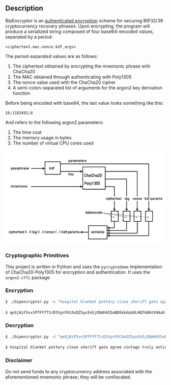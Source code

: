 ## Description
BipEncryptor is an [authenticated encryption](https://en.wikipedia.org/wiki/Authenticated_encryption) scheme for securing BIP32/39 cryptocurrency recovery phrases. Upon encrypting, the program will produce a serialized string composed of four base64-encoded values, separated by a period:
```
<ciphertext.mac.nonce.kdf_args>
```

The period-separated values are as follows:

1. The ciphertext obtained by encrypting the mnemonic phrase with ChaCha20
2. The MAC obtained through authenticating with Poly1305
3. The nonce value used with the ChaCha20 cipher
4. A semi-colon-separated list of arguments for the argon2 key derivation function

Before being encoded with base64, the last value looks something like this:
```
16;1183492;8
```

And refers to the following argon2 parameters:
1. The time cost
2. The memory usage in bytes
3. The number of virtual CPU cores used

<img src="images/encryptorscheme.png">

### Cryptographic Primitives
This project is written in Python and uses the ```pycryptodome``` implementation of ChaCha20-Poly1305 for encryption and authentication. It uses the ```argon2-cffi``` package


### Encryption

```bash
$ ./bipencryptor.py -e "hospital blanket pottery close sheriff gate agree vintage truly antique arm radar" -k "th15is@secr3tp@ssphr@senob0dykn0wsbutm3"

$ qeSj8zF5vv1PfFYf71rD3VynYhCdvDZSyo3n5jOQmh655aNDGkkdq4dLHQfk8HzVHAahloHBxqNHpHa2ShynUWoXtsg3MO515dBeTCxUxhkm.8sg6KL1nIljKkeYUx+dIyA==.7fTMJkoJrUJ2ION9.MTY7MjQyNzM2NTs4
```


### Decryption

```bash
$ ./bipencryptor.py -d "qeSj8zF5vv1PfFYf71rD3VynYhCdvDZSyo3n5jOQmh655aNDGkkdq4dLHQfk8HzVHAahloHBxqNHpHa2ShynUWoXtsg3MO515dBeTCxUxhkm.8sg6KL1nIljKkeYUx+dIyA==.7fTMJkoJrUJ2ION9.MTY7MjQyNzM2NTs4" -k "th15is@secr3tp@ssphr@senob0dykn0wsbutm3"

$ hospital blanket pottery close sheriff gate agree vintage truly antique arm radar
```


### Disclaimer
Do not send funds to any cryptocurrency address associated with the aforementioned mnemonic phrase; they will be confiscated.
